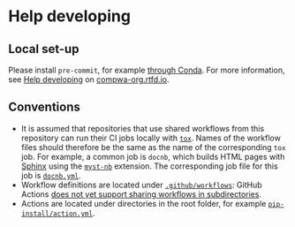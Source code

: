 # Help developing

## Local set-up

Please install `pre-commit`, for example [through Conda](https://anaconda.org/conda-forge/pre_commit). For more information, see [Help developing](https://compwa-org.rtfd.io/develop.html) on [compwa-org.rtfd.io](https://compwa-org.readthedocs.io).

## Conventions

- It is assumed that repositories that use shared workflows from this repository can run their CI jobs locally with [`tox`](https://tox.wiki). Names of the workflow files should therefore be the same as the name of the corresponding `tox` job. For example, a common job is `docnb`, which builds HTML pages with [Sphinx](https://www.sphinx-doc.org) using the [`myst-nb`](https://myst-nb.rtfd.io) extension. The corresponding job file for this job is [`docnb.yml`](./.github/workflows/docnb.yml).
- Workflow definitions are located under [`.github/workflows`](./.github/workflows/): GitHub Actions [does not yet support sharing workflows in subdirectories](https://docs.github.com/en/actions/using-workflows/reusing-workflows#creating-a-reusable-workflow).
- Actions are located under directories in the root folder, for example [`pip-install/action.yml`](./pip-install/action.yml).
